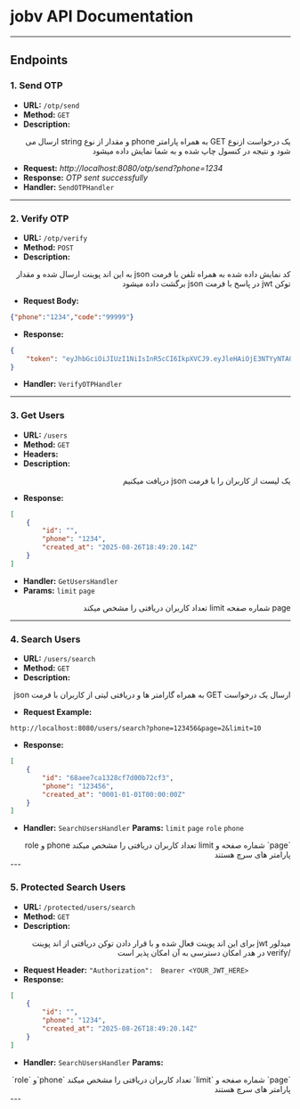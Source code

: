 
# jobv API Documentation


---

## Endpoints

### 1. Send OTP

- **URL:** `/otp/send`
- **Method:** `GET`
- **Description:** 
<div dir=rtl>
یک درخواست ازنوع GET به همراه پارامتر phone و مقدار از نوع string ارسال می شود و نتیجه در کنسول چاپ شده و به شما نمایش داده میشود
</div >

- **Request:** *http://localhost:8080/otp/send?phone=1234*
- **Response:** *OTP sent successfully*
- **Handler:** `SendOTPHandler`

---

### 2. Verify OTP

- **URL:** `/otp/verify`
- **Method:** `POST`
- **Description:**
<div dir=rtl>
 کد نمایش داده شده به همراه تلفن با فرمت json به این اند پوینت ارسال شده و مقدار توکن jwt در پاسخ با فرمت json برگشت داده میشود
</div>

- **Request Body:** 
```json
{"phone":"1234","code":"99999"}
```
- **Response:** 
```json
{
    "token": "eyJhbGciOiJIUzI1NiIsInR5cCI6IkpXVCJ9.eyJleHAiOjE3NTYyNTA0NjUsInJvbGUiOiJ1c2VyIiwidWlkIjoiIn0.HgBTZKf9IixHmSpnlyFSOE4M5FJ7Rv-JmLMWDTwIVGY"
}
```
- **Handler:** `VerifyOTPHandler`

---

### 3. Get Users

- **URL:** `/users`
- **Method:** `GET`
- **Headers:** 
- **Description:** 
<div dir=rtl>
 یک لیست از کاربران را با فرمت json دریافت میکنیم
</div>

- **Response:** 
```json
[
    {
        "id": "",
        "phone": "1234",
        "created_at": "2025-08-26T18:49:20.14Z"
    }
]
```
- **Handler:** `GetUsersHandler`
- **Params:**
    ``limit`` 
    ``page``
<div dir=rtl>
 page
 شماره صفحه 
 limit تعداد کاربران دریافتی را مشخص میکند
</div>

---

### 4. Search Users

- **URL:** `/users/search`
- **Method:** `GET`
- **Description:** 
<div dir=rtl>
ارسال یک درخواست GET به همراه گارامتر ها و دریافتی لیتی از کاربران با فرمت json
</div>

- **Request Example:**
 ```crul
http://localhost:8080/users/search?phone=123456&page=2&limit=10
```
- **Response:** 
```json
[
    {
        "id": "68aee7ca1328cf7d00b72cf3",
        "phone": "123456",
        "created_at": "0001-01-01T00:00:00Z"
    }
]
```
- **Handler:** `SearchUsersHandler`
 **Params:**
     ``limit`` 
    ``page``
    ``role`` 
    ``phone``

 <div dir=rtl>
  `page` شماره صفحه و limit تعداد کاربران دریافتی را مشخص میکند phone و role پارامتر های سرچ هستند
  </div>
---

### 5. Protected Search Users

- **URL:** `/protected/users/search`
- **Method:** `GET`
- **Description:** 
<div dir=rtl>
میدلور jwt برای این اند پوینت فعال شده و با قرار دادن توکن دریافتی از اند پوینت /verify در هدر امکان دسترسی به آن امکان پذیر است
</div>

- **Request Header:** `"Authorization":  Bearer <YOUR_JWT_HERE>`
- **Response:** 
```json
[
    {
        "id": "",
        "phone": "1234",
        "created_at": "2025-08-26T18:49:20.14Z"
    }
]
```
- **Handler:** `SearchUsersHandler`
 **Params:** 
 <div dir=rtl>
 `page` شماره صفحه و `limit` تعداد کاربران دریافتی را مشخص میکند `phone`و `role` پارامتر های سرچ هستند
 </div>
---
